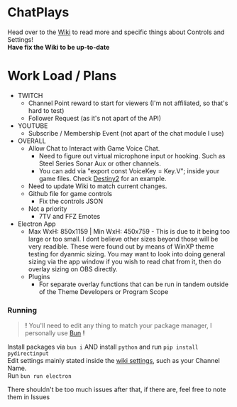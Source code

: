 # ChatPlays
Head over to the [Wiki](https://github.com/AlgorithmicPolicyIndex/ChatPlays/wiki) to read more and specific things about Controls and Settings!  
**Have fix the Wiki to be up-to-date**


# Work Load / Plans
 - TWITCH
 	- Channel Point reward to start for viewers (I'm not affiliated, so that's hard to test)
	- Follower Request (as it's not apart of the API)
 - YOUTUBE
	- Subscribe / Membership Event (not apart of the chat module I use)
 - OVERALL
	- Allow Chat to Interact with Game Voice Chat.
		- Need to figure out virtual microphone input or hooking. Such as Steel Series Sonar Aux or other channels.
		- You can add via "export const VoiceKey = Key.V"; inside your game files. Check [Destiny2](./src/games/Destiny2.ts) for an example.
	- Need to update Wiki to match current changes.
 	- Github file for game controls
		- Fix the controls JSON
	- Not a priority
		- 7TV and FFZ Emotes
 - Electron App
	- Max WxH: 850x1159 | Min WxH: 450x759 - This is due to it being too large or too small. I dont believe other sizes beyond those will be very readible. These were found out by means of WinXP theme testing for dyanmic sizing. You may want to look into doing general sizing via the app window if you wish to read chat from it, then do overlay sizing on OBS directly.
	- Plugins
		- For separate overlay functions that can be run in tandem outside of the Theme Developers or Program Scope

### Running
> **!** You'll need to edit any thing to match your package manager, I personally use [Bun](https://bun.sh) **!**

Install packages via `bun i` AND install `python` and run `pip install pydirectinput`  
Edit settings mainly stated inside the [wiki settings](https://github.com/AlgorithmicPolicyIndex/ChatPlays/wiki/Settings#main-settings), such as your Channel Name.  
Run `bun run electron`  

There shouldn't be too much issues after that, if there are, feel free to note them in Issues